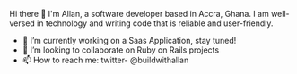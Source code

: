  Hi there 👋
 I'm Allan, a software developer based in Accra, Ghana. I am well-versed in technology and writing code that is reliable and user-friendly.


- 🔭 I’m currently working on a Saas Application, stay tuned!
- 👯 I’m looking to collaborate on Ruby on Rails projects
- 📫 How to reach me: twitter- @buildwithallan


